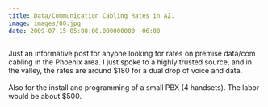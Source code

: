 ```yaml
---
title: Data/Communication Cabling Rates in AZ.
image: images/80.jpg
date: 2009-07-15 05:08:00.000000000 -06:00
---
```

Just an informative post for anyone looking for rates on premise data/com cabling in the Phoenix area.  I just spoke to a highly trusted source, and in the valley, the rates are around $180 for a dual drop of voice and data.<br /><br />Also for the install and programming of a small PBX (4 handsets).  The labor would be about $500.
